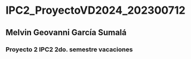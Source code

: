 # IPC2_ProyectoVD2024_202300712
## Melvin Geovanni García Sumalá
### Proyecto 2 IPC2 2do. semestre vacaciones

